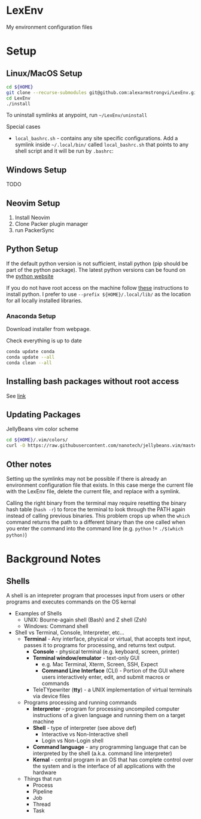 LexEnv
============
My environment configuration files

# Setup

## Linux/MacOS Setup
```bash
cd ${HOME}
git clone --recurse-submodules git@github.com:alexarmstrongvi/LexEnv.git
cd LexEnv
./install
```

To uninstall symlinks at anypoint, run `~/LexEnv/uninstall`

Special cases  
* `local_bashrc.sh` - contains any site specific configurations. Add a symlink
  inside `~/.local/bin/` called `local_bashrc.sh` that points to any shell
  script and it will be run by `.bashrc`:

## Windows Setup
TODO

## Neovim Setup

1. Install Neovim
1. Clone Packer plugin manager
1. run PackerSync

## Python Setup

If the default python version is not sufficient, install python (pip should be
part of the python package). The latest python versions can be found on the
[python website](https://www.python.org/downloads/)

If you do not have root access on the machine follow
[these](http://thelazylog.com/install-python-as-local-user-on-linux/)
instructions to install python. I prefer to use `--prefix ${HOME}/.local/lib/`
as the location for all locally installed libraries. 

### Anaconda Setup

Download installer from webpage.

Check everything is up to date
```bash
conda update conda
conda update --all
conda clean --all
```

## Installing bash packages without root access

See [link](https://monsterbashseq.wordpress.com/2016/01/24/how-to-install-linux-software-without-root-privileges/)

## Updating Packages

JellyBeans vim color scheme
```bash
cd ${HOME}/.vim/colors/
curl -O https://raw.githubusercontent.com/nanotech/jellybeans.vim/master/colors/jellybeans.vim
```

## Other notes

Setting up the symlinks may not be possible if there is already an environment
configuration file that exists. In this case merge the current file with the
LexEnv file, delete the current file, and replace with a symlink.

Calling the right binary from the terminal may require resetting the binary hash
table (`hash -r`) to force the terminal to look through the PATH again instead
of calling previous binaries. This problem crops up when the `which` command
returns the path to a different binary than the one called when you enter the
command into the command line (e.g. `python` != `./$(which python)`)

# Background Notes
## Shells
A shell is an intepreter program that processes input from users or other
programs and executes commands on the OS kernal
* Examples of Shells
  * UNIX: Bourne-again shell (Bash) and Z shell (Zsh)
  * Windows: Command shell
* Shell vs Terminal, Console, Interpreter, etc...
  * **Terminal** - Any interface, physical or virtual, that accepts text input, passes it to programs for processing, and returns text output.
    * **Console** - physical terminal (e.g. keyboard, screen, printer)
    * **Terminal window/emulator** - text-only GUI
      * e.g. Mac Terminal, Xterm, Screen, SSH, Expect
      * **Command Line Interface** (CLI) - Portion of the GUI where users interactively enter, edit, and submit macros or commands
    * TeleTYpewriter (**tty**) - a UNIX implementation of virtual terminals via device files
  * Programs processing and running commands
    * **Interpreter** - program for processing uncompiled computer instructions of a given language and running them on a target machine
    * **Shell** - type of interpreter (see above def)
      * Interactive vs Non-Interactive shell
      * Login vs Non-Login shell
    * **Command language** - any programming language that can be interpreted by the shell (a.k.a. command line interpreter)
    * **Kernal** - central program in an OS that has complete control over the system and is the interface of all applications with the hardware
  * Things that run
    * Process
    * Pipeline
    * Job
    * Thread
    * Task

